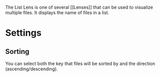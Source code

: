 The List Lens is one of several [[Lenses]] that can be used to visualize multiple files. It displays the name of files in a list.

# Settings
## Sorting
You can select both the key that files will be sorted by and the direction (ascending/descending).